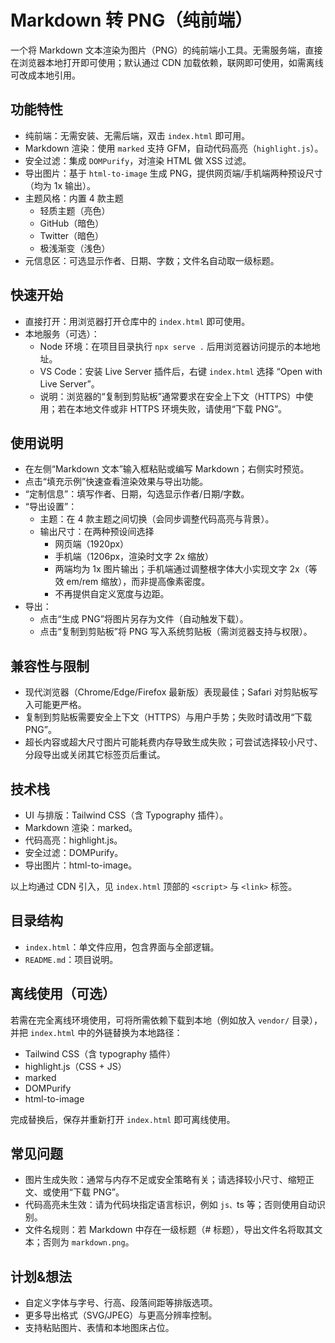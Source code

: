 # Markdown 转 PNG（纯前端）

一个将 Markdown 文本渲染为图片（PNG）的纯前端小工具。无需服务端，直接在浏览器本地打开即可使用；默认通过 CDN 加载依赖，联网即可使用，如需离线可改成本地引用。

## 功能特性
- 纯前端：无需安装、无需后端，双击 `index.html` 即可用。
- Markdown 渲染：使用 `marked` 支持 GFM，自动代码高亮（`highlight.js`）。
- 安全过滤：集成 `DOMPurify`，对渲染 HTML 做 XSS 过滤。
- 导出图片：基于 `html-to-image` 生成 PNG，提供网页端/手机端两种预设尺寸（均为 1x 输出）。
- 主题风格：内置 4 款主题
  - 轻质主题（亮色）
  - GitHub（暗色）
  - Twitter（暗色）
  - 极浅渐变（浅色）
- 元信息区：可选显示作者、日期、字数；文件名自动取一级标题。

## 快速开始
- 直接打开：用浏览器打开仓库中的 `index.html` 即可使用。
- 本地服务（可选）：
  - Node 环境：在项目目录执行 `npx serve .` 后用浏览器访问提示的本地地址。
  - VS Code：安装 Live Server 插件后，右键 `index.html` 选择 “Open with Live Server”。
  - 说明：浏览器的“复制到剪贴板”通常要求在安全上下文（HTTPS）中使用；若在本地文件或非 HTTPS 环境失败，请使用“下载 PNG”。

## 使用说明
- 在左侧“Markdown 文本”输入框粘贴或编写 Markdown；右侧实时预览。
- 点击“填充示例”快速查看渲染效果与导出功能。
- “定制信息”：填写作者、日期，勾选显示作者/日期/字数。
- “导出设置”：
  - 主题：在 4 款主题之间切换（会同步调整代码高亮与背景）。
  - 输出尺寸：在两种预设间选择
    - 网页端（1920px）
    - 手机端（1206px，渲染时文字 2x 缩放）
    - 两端均为 1x 图片输出；手机端通过调整根字体大小实现文字 2x（等效 em/rem 缩放），而非提高像素密度。
    - 不再提供自定义宽度与边距。
- 导出：
  - 点击“生成 PNG”将图片另存为文件（自动触发下载）。
  - 点击“复制到剪贴板”将 PNG 写入系统剪贴板（需浏览器支持与权限）。

## 兼容性与限制
- 现代浏览器（Chrome/Edge/Firefox 最新版）表现最佳；Safari 对剪贴板写入可能更严格。
- 复制到剪贴板需要安全上下文（HTTPS）与用户手势；失败时请改用“下载 PNG”。
- 超长内容或超大尺寸图片可能耗费内存导致生成失败；可尝试选择较小尺寸、分段导出或关闭其它标签页后重试。

## 技术栈
- UI 与排版：Tailwind CSS（含 Typography 插件）。
- Markdown 渲染：marked。
- 代码高亮：highlight.js。
- 安全过滤：DOMPurify。
- 导出图片：html-to-image。

以上均通过 CDN 引入，见 `index.html` 顶部的 `<script>` 与 `<link>` 标签。

## 目录结构
- `index.html`：单文件应用，包含界面与全部逻辑。
- `README.md`：项目说明。

## 离线使用（可选）
若需在完全离线环境使用，可将所需依赖下载到本地（例如放入 `vendor/` 目录），并把 `index.html` 中的外链替换为本地路径：
- Tailwind CSS（含 typography 插件）
- highlight.js（CSS + JS）
- marked
- DOMPurify
- html-to-image

完成替换后，保存并重新打开 `index.html` 即可离线使用。

## 常见问题
- 图片生成失败：通常与内存不足或安全策略有关；请选择较小尺寸、缩短正文、或使用“下载 PNG”。
- 代码高亮未生效：请为代码块指定语言标识，例如 ```js、```ts 等；否则使用自动识别。
- 文件名规则：若 Markdown 中存在一级标题（# 标题），导出文件名将取其文本；否则为 `markdown.png`。

## 计划&想法
- 自定义字体与字号、行高、段落间距等排版选项。
- 更多导出格式（SVG/JPEG）与更高分辨率控制。
- 支持粘贴图片、表情和本地图床占位。
